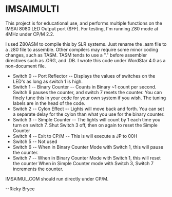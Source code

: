 <h1>IMSAIMULTI</h1>
<p>This project is for educational use, and performs multiple functions on the IMSAI 8080 LED Output port ($FF).  For testing, I'm running Z80 mode at 4MHz under CP/M 2.2.</p>
<p>I used Z80ASM to compile this by SLR systems.  Just rename the .asm file to a .z80 file to assemble.  Other compilers may require some minor coding changes, such as TASM.  TASM tends to use a "." before assembler directives such as .ORG, and .DB.  I wrote this code under WordStar 4.0 as a non-document file.</p>  
<ul>
  <li>Switch 0 -- Port Reflector -- Displays the values of switches on the LED's as long as switch 1 is high.</li>
  <li>Switch 1 -- Binary Counter -- Counts in Binary ~1 count per second.  Switch 6 pauses the counter, and switch 7 resets the counter.  You can finely tune this in your code for your own system if you wish.  The tuning labels are in the head of the code.</li>
  <li>Switch 2 -- Cylon Effect -- Lights will move back and forth.   You can set a separate delay for the cylon than what you use for the binary counter.</li>
  <li>Switch 3 -- Simple Counter -- The lights will count by 1 each time you turn on switch 7.  Shut Switch 3 off, then on again to reset the Simple Counter</li>
  <li>Switch 4 -- Exit to CP/M --  This is will execute a JP to 00H</li>
  <li>Switch 5 -- Not used</li>
  <li>Switch 6 -- When in Binary Counter Mode with Switch 1, this will pause the counter.</li>
  <li>Switch 7 -- When in Binary Counter Mode with Switch 1, this will reset the counter  When in Simple Counter mode with Switch 3, Switch 7 increments the counter.</li>
</ul>
<p>IMSAIMUL.COM should run directly under CP/M.</p>
<p>--Ricky Bryce</p>
